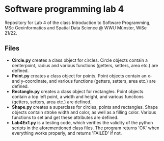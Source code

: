 # Software programming lab 4
Repository for Lab 4 of the class Introduction to Software Programming, MSc Geoinformatics and Spatial Data Science @ WWU Münster, WiSe 21/22.

## Files 
* **Circle.py** creates a class object for circles. Circle objects contain a centerpoint, radius and various functions (getters, setters, area etc.) are defined.
* **Point.py** creates a class object for points. Point objects contain an x- and  y-coordinate, and various functions (getters, setters, area etc.) are defined.
* **Rectangle.py** creates a class object for rectangles. Point objects contain a top left point, a width and  height, and various functions (getters, setters, area etc.) are defined.
* **Shape.py** creates a superclass for circles, points and rectangles. Shape objects contain stroke width and color, as well as a filling color. Various functions to set and get these attributes are defined.
* **Lab4Ex1.py** is a testing code, which verifies the validity of the python scripts in the aforementioned class files. The program returns 'OK' when everything works properly, and returns 'FAILED' if not.
